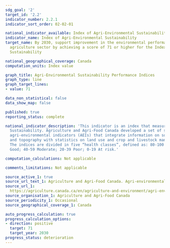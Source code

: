 ```yaml
---
sdg_goal: '2'
target_id: '2.2'
indicator_number: 2.2.1
indicator_sort_order: 02-02-01

national_indicator_available: Index of Agri-Environmental Sustainability
indicator_name: Index of Agri-Environmental Sustainability
target_name: By 2030, support improvement in the environmental performance of the
  agriculture sector by achieving a score of 71 or higher for the Index of Agri-Environmental
  Sustainability

national_geographical_coverage: Canada
computation_units: Index value

graph_title: Agri-Environmental Sustainability Performance Indices
graph_type: line
graph_target_lines:
- value: 71

data_non_statistical: false
data_show_map: false

published: true
reporting_status: complete

national_indicator_description: 'This indicator is an index that measures Agri-Environmental
  Sustainability. Agriculture and Agri-Food Canada developed a set of science-based
  agri-environmental indicators (AEIs) that integrate information on soils, climate
  and topography with statistics on land use and crop and livestock management practices.
  The indices are divided in five “health classes”, defined as: 80-100 Desired; 60-79
  Good; 40-59 Moderate; 20-39 Poor; 0-19 At risk.'

computation_calculations: Not applicable

comments_limitations: Not applicable

source_active_1: true
source_url_text_1: Agriculture and Agri-Food Canada. Agri-environmental indicators
source_url_1: 
  https://agriculture.canada.ca/en/agriculture-and-environment/agri-environmental-indicators
source_organisation_1: Agriculture and Agri-Food Canada
source_periodicity_1: Occasional
source_geographical_coverage_1: Canada

auto_progress_calculation: true
progress_calculation_options:
- direction: positive
  target: 71
  target_year: 2030
progress_status: deterioration
---
```

